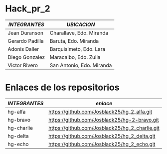 # Hack_pr_2

| *INTEGRANTES* | *UBICACION* |
| --- | --- |
| Jean Duranson | Charallave, Edo. Miranda |
| Gerardo Padilla | Baruta, Edo. Miranda |
| Adonis Daller | Barquisimeto, Edo. Lara |
| Diego Gonzalez | Maracaibo, Edo. Zulia |
| Victor Rivero | San Antonio, Edo. Miranda |

# Enlaces de los repositorios

| *INTEGRANTES* | *enlace* |
| --- | --- |
| hg-alfa | https://github.com/Josblack25/hg_2_alfa.git |
| hg-bravo | https://github.com/Josblack25/hg-2-bravo.git |
| hg-charlie | https://github.com/Josblack25/hg_2_charlie.git |
| hg-delta | https://github.com/Josblack25/hg_2_delta.git |
| hg-echo | https://github.com/Josblack25/hg_2_echo.git |
